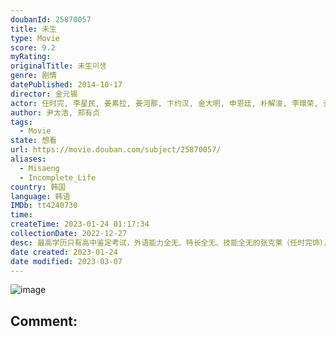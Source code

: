 ```yaml
---
doubanId: 25870057
title: 未生
type: Movie
score: 9.2
myRating: 
originalTitle: 未生미생
genre: 剧情
datePublished: 2014-10-17
director: 金元锡
actor: 任时完, 李星民, 姜素拉, 姜河那, 卞约汉, 金大明, 申恩廷, 朴解浚, 李璟荣, 尹仲勋, 崔奎华, 金熙元, 全锡浩, 太仁镐, 金钟寿, 孙钟学, 成秉淑, 吴珉锡, 丁世亨, 孟奉鶴, 朴振修, 赵贤植, 严志满, 李贞敏, 李时媛, 崔英, 南明烈, 宋英才, 洪熙源, 徐胤雅, 金艺俊, 金浩昌, 朴河俊, 申在勋, 郑锡勇, 武镇圣, 金佳英, 吴政世, 尹海周, 金元海, 李钟郁, 朴秀妍, 吳允紅, 郭仁俊, 宋英奎, 李成俊, 崔载雄, 李俊赫, 许栋元, 金钟秀, 郑熙泰, 郑东奎, 柳泰浩, 车顺裴, 张赫镇, 朴努植, 刘在明, 郑秀英, 黄锡晶
author: 尹太浩, 郑有贞
tags:
  - Movie
state: 想看
url: https://movie.douban.com/subject/25870057/
aliases:
  - Misaeng
  - Incomplete_Life
country: 韩国
language: 韩语
IMDb: tt4240730
time: 
createTime: 2023-01-24 01:17:34
collectionDate: 2022-12-27
desc: 最高学历只有高中鉴定考试，外语能力全无、特长全无、技能全无的张克莱（任时完饰），孤独的人生里除了围棋一无所长。少年时因为家庭变故，报考韩国棋院研究生落选后，一直自暴自弃、碌碌无为。在26岁还在打零工...
date created: 2023-01-24
date modified: 2023-03-07
---
```


![image](p2217599066.jpg)

Comment:
---

